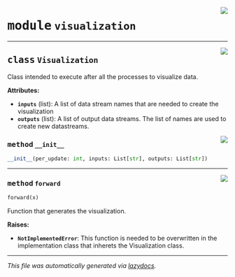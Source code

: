 <!-- markdownlint-disable -->

<a href="../mm/visualization.py#L0"><img align="right" style="float:right;" src="https://img.shields.io/badge/-source-cccccc?style=flat-square"></a>

# <kbd>module</kbd> `visualization`






---

<a href="../mm/visualization.py#L7"><img align="right" style="float:right;" src="https://img.shields.io/badge/-source-cccccc?style=flat-square"></a>

## <kbd>class</kbd> `Visualization`
Class intended to execute after all the processes to visualize data. 



**Attributes:**
 
 - <b>`inputs`</b> (list):  A list of data stream names that are needed to create the visualization 
 - <b>`outputs`</b> (list):  A list of output data streams. The list of names are used to create new datastreams. 

<a href="../mm/visualization.py#L17"><img align="right" style="float:right;" src="https://img.shields.io/badge/-source-cccccc?style=flat-square"></a>

### <kbd>method</kbd> `__init__`

```python
__init__(per_update: int, inputs: List[str], outputs: List[str])
```








---

<a href="../mm/visualization.py#L22"><img align="right" style="float:right;" src="https://img.shields.io/badge/-source-cccccc?style=flat-square"></a>

### <kbd>method</kbd> `forward`

```python
forward(x)
```

Function that generates the visualization. 



**Raises:**
 
 - <b>`NotImplementedError`</b>:  This function is needed to be overwritten in the implementation class that inherets the Visualization class. 




---

_This file was automatically generated via [lazydocs](https://github.com/ml-tooling/lazydocs)._
